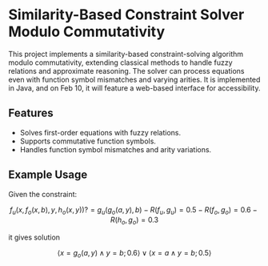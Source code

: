 # Similarity-Based Constraint Solver Modulo Commutativity

This project implements a similarity-based constraint-solving algorithm modulo commutativity, extending classical methods to handle fuzzy relations and approximate reasoning. The solver can process equations even with function symbol mismatches and varying arities. It is implemented in Java, and on Feb 10, it will feature a web-based interface for accessibility.
## Features
- Solves first-order equations with fuzzy relations.
- Supports commutative function symbols.
- Handles function symbol mismatches and arity variations.
## Example Usage

Given the constraint:

```math
f_u(x,f_o(x,b),y,h_o(x,y)) ?= g_u(g_o(a,y),b)

- R(f_u, g_u) = 0.5  
- R(f_o, g_o) = 0.6
- R(h_o, g_o) = 0.3
```
it gives solution
```math
⟨x = g_o(a,y) ∧ y = b; 0.6⟩ ∨ ⟨ x = a ∧ y = b; 0.5⟩
